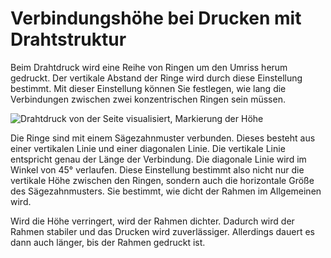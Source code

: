 Verbindungshöhe bei Drucken mit Drahtstruktur
====
Beim Drahtdruck wird eine Reihe von Ringen um den Umriss herum gedruckt. Der vertikale Abstand der Ringe wird durch diese Einstellung bestimmt. Mit dieser Einstellung können Sie festlegen, wie lang die Verbindungen zwischen zwei konzentrischen Ringen sein müssen.

![Drahtdruck von der Seite visualisiert, Markierung der Höhe](../../../articles/images/wireframe_height.svg)

Die Ringe sind mit einem Sägezahnmuster verbunden. Dieses besteht aus einer vertikalen Linie und einer diagonalen Linie. Die vertikale Linie entspricht genau der Länge der Verbindung. Die diagonale Linie wird im Winkel von 45° verlaufen. Diese Einstellung bestimmt also nicht nur die vertikale Höhe zwischen den Ringen, sondern auch die horizontale Größe des Sägezahnmusters. Sie bestimmt, wie dicht der Rahmen im Allgemeinen wird.

Wird die Höhe verringert, wird der Rahmen dichter. Dadurch wird der Rahmen stabiler und das Drucken wird zuverlässiger. Allerdings dauert es dann auch länger, bis der Rahmen gedruckt ist.